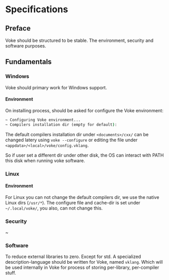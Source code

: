 # Specifications

## Preface

Voke should be structured to be stable. The environment, security and software purposes.

## Fundamentals

### Windows

Voke should primary work for Windows support.

#### Environment

On installing process, should be asked for configure the Voke environment:
```bat
~ Configuring Voke environment... 
~ Compilers installation dir (empty for default):
```

The default compilers installation dir under `<documents>/cxx/` can be changed latery using `voke --configure` or editing the file under  `<appdata>/<local>/voke/config.vklang`.

So if user set a different dir under other disk, the OS can interact with PATH this disk when running voke software.

### Linux

#### Environment

For Linux you can not change the default compilers dir, we use the native Linux dirs (`/usr/*`). The configure file and cache-dir is set under `~/.local/voke/`, you also, can not change this.

### Security

~

### Software

To reduce external libraries to zero. Except for std. A specialized description-language should be written for Voke, named `vklang`. Which will be used internally in Voke for process of storing per-library, per-compiler stuff.

